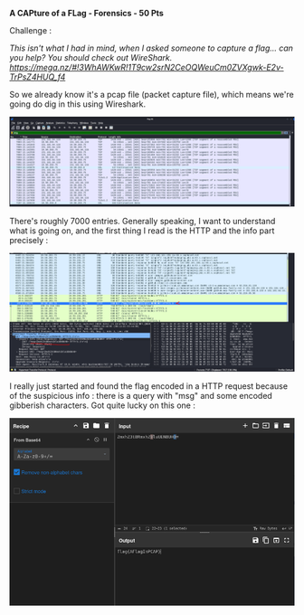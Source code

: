**A CAPture of a FLag - Forensics - 50 Pts**

Challenge :

*This isn't what I had in mind, when I asked someone to capture a flag... can you help? You should check out WireShark. https://mega.nz/#!3WhAWKwR!1T9cw2srN2CeOQWeuCm0ZVXgwk-E2v-TrPsZ4HUQ_f4*

So we already know it's a pcap file (packet capture file), which means we're going do dig in this using Wireshark.

![](https://github.com/Kaalig/CTFLearn-Writeups/blob/297722a9c8e726254ff210cd6ab8301f0dc7a52c/images/Pasted%20image%2020250720201741.png)

There's roughly 7000 entries. Generally speaking, I want to understand what is going on, and the first thing I read is the HTTP and the info part precisely :

![](https://github.com/Kaalig/CTFLearn-Writeups/blob/297722a9c8e726254ff210cd6ab8301f0dc7a52c/images/Pasted%20image%2020250720200955.png)

I really just started and found the flag encoded in a HTTP request because of the suspicious info : there is a query with "msg" and some encoded gibberish characters. Got quite lucky on this one : 

![](https://github.com/Kaalig/CTFLearn-Writeups/blob/297722a9c8e726254ff210cd6ab8301f0dc7a52c/images/Pasted%20image%2020250720202355.png)

